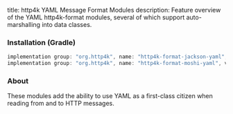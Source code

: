 title: http4k YAML Message Format Modules
description: Feature overview of the YAML http4k-format modules, several of which support auto-marshalling into data classes.

### Installation (Gradle)

```groovy
implementation group: "org.http4k", name: "http4k-format-jackson-yaml", version: "4.25.0.0"
implementation group: "org.http4k", name: "http4k-format-moshi-yaml", version: "4.25.0.0"
```

### About
These modules add the ability to use YAML as a first-class citizen when reading from and to HTTP messages. 

[http4k]: https://http4k.org
